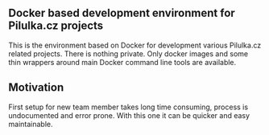 ## Docker based development environment for Pilulka.cz projects

This is the environment based on Docker for development various Pilulka.cz related projects. There is nothing private. Only docker images and some thin wrappers around main Docker command line tools are available.

## Motivation

First setup for new team member takes long time consuming, process is undocumented and error prone. With this one it can be quicker and easy maintainable.

